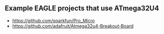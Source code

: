 ## Example EAGLE projects that use ATmega32U4

- https://github.com/sparkfun/Pro_Micro
- https://github.com/adafruit/Atmega32u4-Breakout-Board
